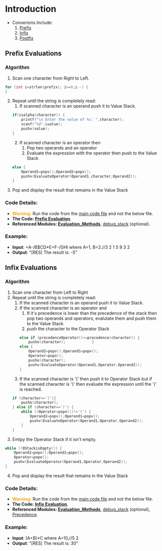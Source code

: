 # Introduction
- Converions Include:
    1. [Prefix](#prefix-evaluations)
    2. [Infix](#infix-evaluations)
    3. [Postfix](#postfix-evaluations)

## Prefix Evaluations
### Algorithm
1. Scan one character from Right to Left.
```c
for (int i=strlen(prefix); i>=0;i--) {
}
```
2. Repeat until the string is completely read:
    1. If scanned character is an operand push it to Value Stack.
    ```c
    if(isalpha(character)) {
        printf("\n Enter the value of %c: ",character);
        scanf("%d",&value);
        pushv(value);
    }
    ```
    2. If scanned character is an operator then 
        1. Pop two operands and an operator
        2. Evaluate the expression with the operator then push to the Value Stack
    ```c
    else {
        Operand1=popv();Operand2=popv();
        pushv(EvaluateOperator(Operand1,character,Operand2));
    }
    ```
3. Pop and display the result that remains in the Value Stack
### Code Details:
- <span style="color:orange"> **Warning:**</span> Run the code from the [main code file](../Preliminary_Practices/expression_conv_eval.c) and not the below file.
- **The Code: [Prefix Evaluation](../Preliminary_Practices/expression_evaluation.c#L4)**.
- **Referenced Modules: [Evaluation_Methods](../Preliminary_Practices/modules/Evaluation_Methods.c)**, [debug_stack](../Preliminary_Practices/modules/stringfunc.c) (optional).
### Example:
- **Input**: +A-/B$CD*E+F-/GHI where A=1, B=2.//3 2 1 5 9 3 2 
- **Output**: "[RES] The result is: -5"

## Infix Evaluations
### Algorithm
1. Scan one character from Left to Right
2. Repeat until the string is completely read:
    1. If the scanned character is an operand push it to Value Stack.
    2. If the scanned character is an operator and 
        1. If it's precedence is lower than the precedence of the stack then pop two operands and operators, evalutate them and push them to the Value Stack
        2. push the character to the Operator Stack
        ```c
        else if (precedenceOperator()<=precedence(character)) {
            pusho(character);            }
        else {
            Operand2=popv();Operand1=popv();
            Operator=popo();
            pusho(character);
            pushv(EvaluateOperator(Operand1,Operator,Operand2));
        }
        ```
    3. If the scanned character is '(' then push it to Operator Stack but if the scanned character is ')' then evaluate the expression until the '(' is reached.
    ```c
    if (character=='('){
        pusho(character);
    } else if (character==')') {
        while ((Operator=popo())!='(') {
            Operand2=popv();Operand1=popv();
            pushv(EvaluateOperator(Operand1,Operator,Operand2));
        }
    }
    ```
3. Emtpy the Operator Stack if it isn't empty.
```c
while (!OStackisEmpty()) {
    Operand2=popv();Operand1=popv();
    Operator=popo();
    pushv(EvaluateOperator(Operand1,Operator,Operand2));
}
```
4. Pop and display the result that remains in the Value Stack
### Code Details:
- <span style="color:orange"> **Warning:**</span> Run the code from the [main code file](../Preliminary_Practices/expression_conv_eval.c) and not the below file.
- **The Code: [Infix Evaluation](../Preliminary_Practices/expression_evaluation.c#L26)**.
- **Referenced Modules: [Evaluation_Methods](../Preliminary_Practices/modules/Evaluation_Methods.c)**, [debug_stack](../Preliminary_Practices/modules/stringfunc.c) (optional), [Precedence](../Preliminary_Practices/modules/precedence.c).
### Example:
- **Input**: (A+B)*C where A=10,//5 2
- **Output**: "[RES] The result is: 30"

